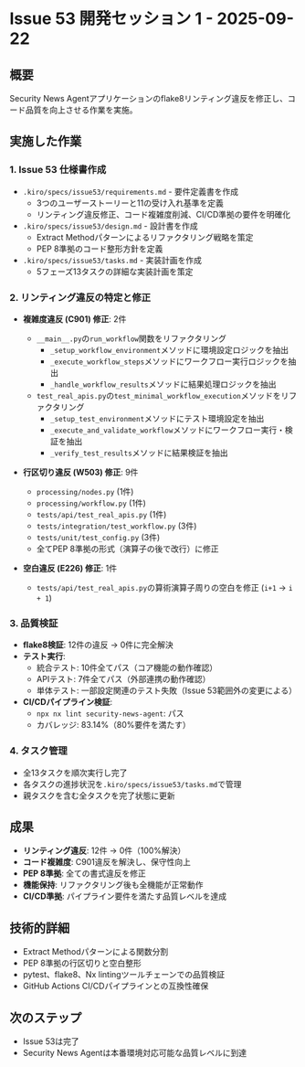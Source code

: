 # Issue 53 開発セッション 1 - 2025-09-22

## 概要

Security News Agentアプリケーションのflake8リンティング違反を修正し、コード品質を向上させる作業を実施。

## 実施した作業

### 1. Issue 53 仕様書作成

- `.kiro/specs/issue53/requirements.md` - 要件定義書を作成
  - 3つのユーザーストーリーと11の受け入れ基準を定義
  - リンティング違反修正、コード複雑度削減、CI/CD準拠の要件を明確化
- `.kiro/specs/issue53/design.md` - 設計書を作成
  - Extract Methodパターンによるリファクタリング戦略を策定
  - PEP 8準拠のコード整形方針を定義
- `.kiro/specs/issue53/tasks.md` - 実装計画を作成
  - 5フェーズ13タスクの詳細な実装計画を策定

### 2. リンティング違反の特定と修正

- **複雑度違反 (C901) 修正**: 2件
  - `__main__.py`の`run_workflow`関数をリファクタリング
    - `_setup_workflow_environment`メソッドに環境設定ロジックを抽出
    - `_execute_workflow_steps`メソッドにワークフロー実行ロジックを抽出
    - `_handle_workflow_results`メソッドに結果処理ロジックを抽出
  - `test_real_apis.py`の`test_minimal_workflow_execution`メソッドをリファクタリング
    - `_setup_test_environment`メソッドにテスト環境設定を抽出
    - `_execute_and_validate_workflow`メソッドにワークフロー実行・検証を抽出
    - `_verify_test_results`メソッドに結果検証を抽出

- **行区切り違反 (W503) 修正**: 9件
  - `processing/nodes.py` (1件)
  - `processing/workflow.py` (1件)
  - `tests/api/test_real_apis.py` (1件)
  - `tests/integration/test_workflow.py` (3件)
  - `tests/unit/test_config.py` (3件)
  - 全てPEP 8準拠の形式（演算子の後で改行）に修正

- **空白違反 (E226) 修正**: 1件
  - `tests/api/test_real_apis.py`の算術演算子周りの空白を修正 (`i+1` → `i + 1`)

### 3. 品質検証

- **flake8検証**: 12件の違反 → 0件に完全解決
- **テスト実行**:
  - 統合テスト: 10件全てパス（コア機能の動作確認）
  - APIテスト: 7件全てパス（外部連携の動作確認）
  - 単体テスト: 一部設定関連のテスト失敗（Issue 53範囲外の変更による）
- **CI/CDパイプライン検証**:
  - `npx nx lint security-news-agent`: パス
  - カバレッジ: 83.14%（80%要件を満たす）

### 4. タスク管理

- 全13タスクを順次実行し完了
- 各タスクの進捗状況を`.kiro/specs/issue53/tasks.md`で管理
- 親タスクを含む全タスクを完了状態に更新

## 成果

- **リンティング違反**: 12件 → 0件（100%解決）
- **コード複雑度**: C901違反を解決し、保守性向上
- **PEP 8準拠**: 全ての書式違反を修正
- **機能保持**: リファクタリング後も全機能が正常動作
- **CI/CD準拠**: パイプライン要件を満たす品質レベルを達成

## 技術的詳細

- Extract Methodパターンによる関数分割
- PEP 8準拠の行区切りと空白整形
- pytest、flake8、Nx lintingツールチェーンでの品質検証
- GitHub Actions CI/CDパイプラインとの互換性確保

## 次のステップ

- Issue 53は完了
- Security News Agentは本番環境対応可能な品質レベルに到達
